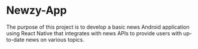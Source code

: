 # Newzy-App
The purpose of this project is to develop a basic news Android application using React Native that integrates with news APIs to provide users with up-to-date news on various topics.

